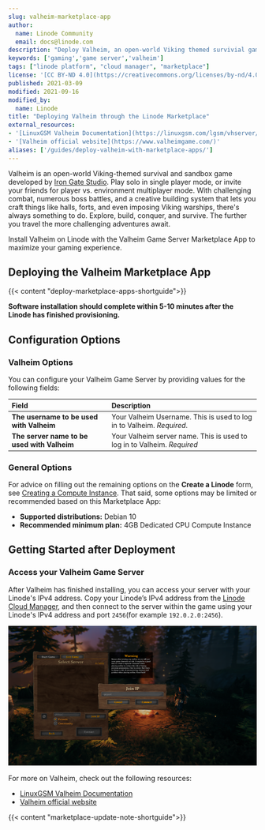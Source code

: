 ```yaml
---
slug: valheim-marketplace-app
author:
  name: Linode Community
  email: docs@linode.com
description: "Deploy Valheim, an open-world Viking themed survivial game, on Linode using Marketplace Apps."
keywords: ['gaming','game server','valheim']
tags: ["linode platform", "cloud manager", "marketplace"]
license: '[CC BY-ND 4.0](https://creativecommons.org/licenses/by-nd/4.0)'
published: 2021-03-09
modified: 2021-09-16
modified_by:
  name: Linode
title: "Deploying Valheim through the Linode Marketplace"
external_resources:
- '[LinuxGSM Valheim Documentation](https://linuxgsm.com/lgsm/vhserver/)'
- '[Valheim official website](https://www.valheimgame.com/)'
aliases: ['/guides/deploy-valheim-with-marketplace-apps/']
---
```


Valheim is an open-world Viking-themed survival and sandbox game developed by [Iron Gate Studio](https://irongatestudio.se/). Play solo in single player mode, or invite your friends for player vs. environment multiplayer mode. With challenging combat, numerous boss battles, and a creative building system that lets you craft things like halls, forts, and even imposing Viking warships, there's always something to do. Explore, build, conquer, and survive. The further you travel the more challenging adventures await.

Install Valheim on Linode with the Valheim Game Server Marketplace App to maximize your gaming experience.

## Deploying the Valheim Marketplace App

{{< content "deploy-marketplace-apps-shortguide">}}

**Software installation should complete within 5-10 minutes after the Linode has finished provisioning.**

## Configuration Options

### Valheim Options

You can configure your Valheim Game Server by providing values for the following fields:

| **Field** | **Description** |
|:--------------|:------------|
| **The username to be used with Valheim** | Your Valheim Username. This is used to log in to Valheim. *Required*. |
| **The server name to be used with Valheim** | Your Valheim server name. This is used to log in to Valheim. *Required* |

### General Options

For advice on filling out the remaining options on the **Create a Linode** form, see [Creating a Compute Instance](/docs/guides/creating-a-compute-instance/). That said, some options may be limited or recommended based on this Marketplace App:

- **Supported distributions:** Debian 10
- **Recommended minimum plan:** 4GB Dedicated CPU Compute Instance

## Getting Started after Deployment

### Access your Valheim Game Server

After Valheim has finished installing, you can access your server with your Linode's IPv4 address. Copy your Linode’s IPv4 address from the [Linode Cloud Manager](https://cloud.linode.com), and then connect to the server within the game using your Linode's IPv4 address and port `2456`(for example `192.0.2.0:2456`).

![Valheim Select Server screen](valheim-login.png "Valheim Select Server screen")

For more on Valheim, check out the following resources:

- [LinuxGSM Valheim Documentation](https://linuxgsm.com/lgsm/vhserver/)
- [Valheim official website](https://www.valheimgame.com/)

{{< content "marketplace-update-note-shortguide">}}